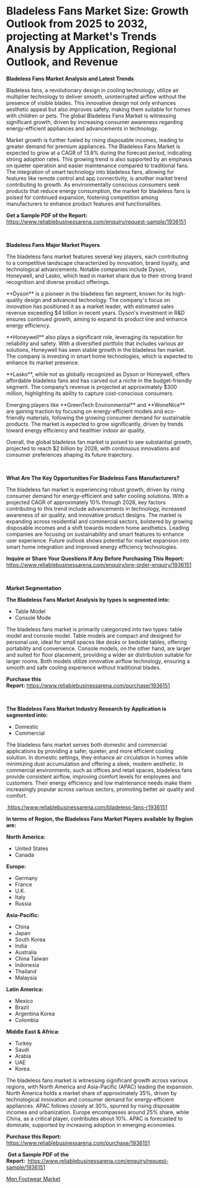 <p><h1>Bladeless Fans Market Size: Growth Outlook from 2025 to 2032, projecting at Market's Trends Analysis by Application, Regional Outlook, and Revenue</h1></p><p><strong>Bladeless Fans Market Analysis and Latest Trends</strong></p>
<p><p>Bladeless fans, a revolutionary design in cooling technology, utilize air multiplier technology to deliver smooth, uninterrupted airflow without the presence of visible blades. This innovative design not only enhances aesthetic appeal but also improves safety, making them suitable for homes with children or pets. The global Bladeless Fans Market is witnessing significant growth, driven by increasing consumer awareness regarding energy-efficient appliances and advancements in technology.</p><p>Market growth is further fueled by rising disposable incomes, leading to greater demand for premium appliances. The Bladeless Fans Market is expected to grow at a CAGR of 13.8% during the forecast period, indicating strong adoption rates. This growing trend is also supported by an emphasis on quieter operation and easier maintenance compared to traditional fans. The integration of smart technology into bladeless fans, allowing for features like remote control and app connectivity, is another market trend contributing to growth. As environmentally conscious consumers seek products that reduce energy consumption, the market for bladeless fans is poised for continued expansion, fostering competition among manufacturers to enhance product features and functionalities.</p></p>
<p><strong>Get a Sample PDF of the Report:&nbsp;</strong> <a href="https://www.reliablebusinessarena.com/enquiry/request-sample/1936151?utm_campaign=2120&utm_medium=2&utm_source=Github&utm_content=ia&utm_term=07022025&utm_id=bladeless-fans">https://www.reliablebusinessarena.com/enquiry/request-sample/1936151</a></p>
<p>&nbsp;</p>
<p><strong>Bladeless Fans Major Market Players</strong></p>
<p><p>The bladeless fans market features several key players, each contributing to a competitive landscape characterized by innovation, brand loyalty, and technological advancements. Notable companies include Dyson, Honeywell, and Lasko, which lead in market share due to their strong brand recognition and diverse product offerings.</p><p>**Dyson** is a pioneer in the bladeless fan segment, known for its high-quality design and advanced technology. The company's focus on innovation has positioned it as a market leader, with estimated sales revenue exceeding $4 billion in recent years. Dyson's investment in R&D ensures continued growth, aiming to expand its product line and enhance energy efficiency.</p><p>**Honeywell** also plays a significant role, leveraging its reputation for reliability and safety. With a diversified portfolio that includes various air solutions, Honeywell has seen stable growth in the bladeless fan market. The company is investing in smart home technologies, which is expected to enhance its market presence.</p><p>**Lasko**, while not as globally recognized as Dyson or Honeywell, offers affordable bladeless fans and has carved out a niche in the budget-friendly segment. The company’s revenue is projected at approximately $300 million, highlighting its ability to capture cost-conscious consumers.</p><p>Emerging players like **GreenTech Environmental** and **WoneNice** are gaining traction by focusing on energy-efficient models and eco-friendly materials, following the growing consumer demand for sustainable products. The market is expected to grow significantly, driven by trends toward energy efficiency and healthier indoor air quality.</p><p>Overall, the global bladeless fan market is poised to see substantial growth, projected to reach $2 billion by 2028, with continuous innovations and consumer preferences shaping its future trajectory.</p></p>
<p>&nbsp;</p>
<p><strong>What Are The Key Opportunities For Bladeless Fans Manufacturers?</strong></p>
<p><p>The bladeless fan market is experiencing robust growth, driven by rising consumer demand for energy-efficient and safer cooling solutions. With a projected CAGR of approximately 10% through 2028, key factors contributing to this trend include advancements in technology, increased awareness of air quality, and innovative product designs. The market is expanding across residential and commercial sectors, bolstered by growing disposable incomes and a shift towards modern home aesthetics. Leading companies are focusing on sustainability and smart features to enhance user experience. Future outlook shows potential for market expansion into smart home integration and improved energy efficiency technologies.</p></p>
<p><strong>Inquire or Share Your Questions If Any Before Purchasing This Report:</strong> <a href="https://www.reliablebusinessarena.com/enquiry/pre-order-enquiry/1936151?utm_campaign=2120&utm_medium=2&utm_source=Github&utm_content=ia&utm_term=07022025&utm_id=bladeless-fans">https://www.reliablebusinessarena.com/enquiry/pre-order-enquiry/1936151</a></p>
<p>&nbsp;</p>
<p><strong>Market Segmentation</strong></p>
<p><strong>The Bladeless Fans Market Analysis by types is segmented into:</strong></p>
<p><ul><li>Table Model</li><li>Console Mode</li></ul></p>
<p><p>The bladeless fans market is primarily categorized into two types: table model and console model. Table models are compact and designed for personal use, ideal for small spaces like desks or bedside tables, offering portability and convenience. Console models, on the other hand, are larger and suited for floor placement, providing a wider air distribution suitable for larger rooms. Both models utilize innovative airflow technology, ensuring a smooth and safe cooling experience without traditional blades.</p></p>
<p><strong>Purchase this Report:&nbsp;</strong><a href="https://www.reliablebusinessarena.com/purchase/1936151?utm_campaign=2120&utm_medium=2&utm_source=Github&utm_content=ia&utm_term=07022025&utm_id=bladeless-fans">https://www.reliablebusinessarena.com/purchase/1936151</a></p>
<p>&nbsp;</p>
<p><strong>The Bladeless Fans Market Industry Research by Application is segmented into:</strong></p>
<p><ul><li>Domestic</li><li>Commercial</li></ul></p>
<p><p>The bladeless fans market serves both domestic and commercial applications by providing a safer, quieter, and more efficient cooling solution. In domestic settings, they enhance air circulation in homes while minimizing dust accumulation and offering a sleek, modern aesthetic. In commercial environments, such as offices and retail spaces, bladeless fans provide consistent airflow, improving comfort levels for employees and customers. Their energy efficiency and low maintenance needs make them increasingly popular across various sectors, promoting better air quality and comfort.</p></p>
<p><a href="https://www.reliablebusinessarena.com/bladeless-fans-r1936151?utm_campaign=2120&utm_medium=2&utm_source=Github&utm_content=ia&utm_term=07022025&utm_id=bladeless-fans">&nbsp;https://www.reliablebusinessarena.com/bladeless-fans-r1936151</a></p>
<p><strong>In terms of Region, the Bladeless Fans Market Players available by Region are:</strong></p>
<p>
    <p> <strong> North America: </strong>
        <ul>
            <li>United States</li>
            <li>Canada</li>
        </ul>
        </p> 
    <p> <strong> Europe: </strong>
        <ul>
            <li>Germany</li>
            <li>France</li>
            <li>U.K.</li>
            <li>Italy</li>
            <li>Russia</li>
        </ul>
        </p> 
    <p> <strong> Asia-Pacific: </strong>
        <ul>
            <li>China</li>
            <li>Japan</li>
            <li>South Korea</li>
            <li>India</li>
            <li>Australia</li>
            <li>China Taiwan</li>
            <li>Indonesia</li>
            <li>Thailand</li>
            <li>Malaysia</li>
        </ul>
        </p> 
    <p> <strong> Latin America: </strong>
        <ul>
            <li>Mexico</li>
            <li>Brazil</li>
            <li>Argentina Korea</li>
            <li>Colombia</li>
        </ul>
        </p> 
    <p> <strong> Middle East & Africa: </strong>
        <ul>
            <li>Turkey</li>
            <li>Saudi</li>
            <li>Arabia</li>
            <li>UAE</li>
            <li>Korea</li>
        </ul>
    </p>
    </p>
<p><p>The bladeless fans market is witnessing significant growth across various regions, with North America and Asia-Pacific (APAC) leading the expansion. North America holds a market share of approximately 35%, driven by technological innovation and consumer demand for energy-efficient appliances. APAC follows closely at 30%, spurred by rising disposable incomes and urbanization. Europe encompasses around 25% share, while China, as a critical player, contributes about 10%. APAC is forecasted to dominate, supported by increasing adoption in emerging economies.</p></p>
<p><strong>Purchase this Report: </strong><a href="https://www.reliablebusinessarena.com/purchase/1936151?utm_campaign=2120&utm_medium=2&utm_source=Github&utm_content=ia&utm_term=07022025&utm_id=bladeless-fans">https://www.reliablebusinessarena.com/purchase/1936151</a></p>
<p>&nbsp;<strong>Get a Sample PDF of the Report:&nbsp;&nbsp;</strong><a href="https://www.reliablebusinessarena.com/enquiry/request-sample/1936151?utm_campaign=2120&utm_medium=2&utm_source=Github&utm_content=ia&utm_term=07022025&utm_id=bladeless-fans">https://www.reliablebusinessarena.com/enquiry/request-sample/1936151</a></p>
<p><strong></strong></p>
<p><p><a href="https://github.com/FlorianWolf90/Market-Research-Report-List-1/blob/main/men-footwear-market.md?utm_campaign=2120&utm_medium=2&utm_source=Github&utm_content=ia&utm_term=07022025&utm_id=bladeless-fans">Men Footwear Market</a></p></p>